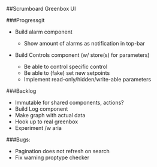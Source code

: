 ##Scrumboard Greenbox UI

###Progressgit
- Build alarm component
  * Show amount of alarms as notification in top-bar
  
- Build Controls component (w/ store(s) for parameters)
  * Be able to control specific control
  * Be able to (fake) set new setpoints
  * Implement read-only/hidden/write-able parameters

###Backlog
- Immutable for shared components, actions?
- Build Log component
- Make graph with actual data
- Hook up to real greenbox
- Experiment /w aria

###Bugs:
- Pagination does not refresh on search
- Fix warning proptype checker